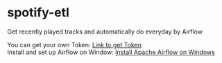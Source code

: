 # spotify-etl
Get recently played tracks and automatically do everyday by Airflow

You can get your own Token: <a href="https://developer.spotify.com/console/get-recently-played/" >Link to get Token</a><br>
Install and set up Airflow on Window:  <a href="https://www.youtube.com/watch?v=SYOUbiGtGiU" >Install Apache Airflow on Windows</a>
